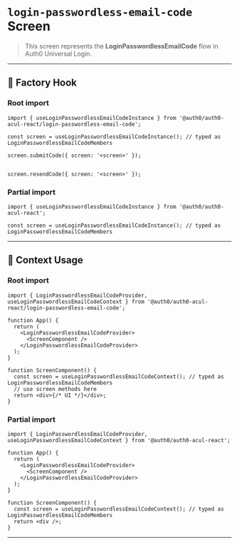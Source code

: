 # `login-passwordless-email-code` Screen

> This screen represents the **LoginPasswordlessEmailCode** flow in Auth0 Universal Login.

---

## 🔹 Factory Hook
### Root import
```tsx
import { useLoginPasswordlessEmailCodeInstance } from '@auth0/auth0-acul-react/login-passwordless-email-code';

const screen = useLoginPasswordlessEmailCodeInstance(); // typed as LoginPasswordlessEmailCodeMembers

screen.submitCode({ screen: '<screen>' });


screen.resendCode({ screen: '<screen>' });
```

### Partial import
```tsx
import { useLoginPasswordlessEmailCodeInstance } from '@auth0/auth0-acul-react';

const screen = useLoginPasswordlessEmailCodeInstance(); // typed as LoginPasswordlessEmailCodeMembers
```

---

## 🔹 Context Usage

### Root import
```tsx
import { LoginPasswordlessEmailCodeProvider, useLoginPasswordlessEmailCodeContext } from '@auth0/auth0-acul-react/login-passwordless-email-code';

function App() {
  return (
    <LoginPasswordlessEmailCodeProvider>
      <ScreenComponent />
    </LoginPasswordlessEmailCodeProvider>
  );
}

function ScreenComponent() {
  const screen = useLoginPasswordlessEmailCodeContext(); // typed as LoginPasswordlessEmailCodeMembers
  // use screen methods here
  return <div>{/* UI */}</div>;
}
```


### Partial import
```tsx
import { LoginPasswordlessEmailCodeProvider, useLoginPasswordlessEmailCodeContext } from '@auth0/auth0-acul-react';

function App() {
  return (
    <LoginPasswordlessEmailCodeProvider>
      <ScreenComponent />
    </LoginPasswordlessEmailCodeProvider>
  );
}

function ScreenComponent() {
  const screen = useLoginPasswordlessEmailCodeContext(); // typed as LoginPasswordlessEmailCodeMembers
  return <div />;
}
```

---
